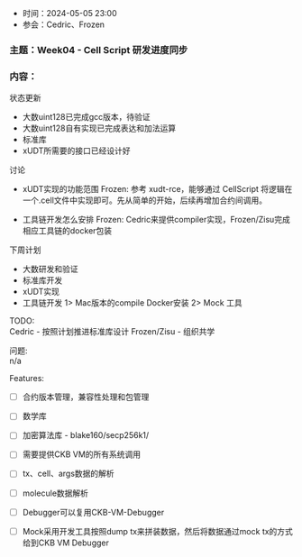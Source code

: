 - 时间：2024-05-05 23:00
- 参会：Cedric、Frozen

### 主题：Week04 - Cell Script 研发进度同步

### 内容：

状态更新
- 大数uint128已完成gcc版本，待验证
- 大数uint128自有实现已完成表达和加法运算
- 标准库
 - xUDT所需要的接口已经设计好

讨论  
- xUDT实现的功能范围
Frozen: 参考 xudt-rce，能够通过 CellScript 将逻辑在一个.cell文件中实现即可。先从简单的开始，后续再增加合约间调用。

- 工具链开发怎么安排
Frozen: Cedric来提供compiler实现，Frozen/Zisu完成相应工具链的docker包装

下周计划  
- 大数研发和验证
- 标准库开发
- xUDT实现
- 工具链开发
1> Mac版本的compile Docker安装 
2> Mock 工具

TODO:  
Cedric - 按照计划推进标准库设计
Frozen/Zisu - 组织共学

问题:  
n/a

Features:
- [ ] 合约版本管理，兼容性处理和包管理
- [ ] 数学库
- [ ] 加密算法库 - blake160/secp256k1/
- [ ] 需要提供CKB VM的所有系统调用
- [ ] tx、cell、args数据的解析
- [ ] molecule数据解析
- [ ] Debugger可以复用CKB-VM-Debugger
- [ ] Mock采用开发工具按照dump tx来拼装数据，然后将数据通过mock tx的方式给到CKB VM Debugger

